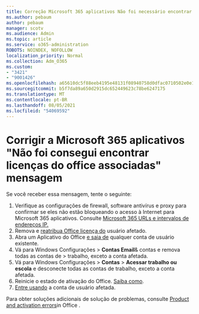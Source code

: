 ```yaml
---
title: Correção Microsoft 365 aplicativos Não foi necessário encontrar licenças do office associadas a mensagem
ms.author: pebaum
author: pebaum
manager: scotv
ms.audience: Admin
ms.topic: article
ms.service: o365-administration
ROBOTS: NOINDEX, NOFOLLOW
localization_priority: Normal
ms.collection: Adm_O365
ms.custom:
- "3421"
- "9001426"
ms.openlocfilehash: a65610dc5f88eeb4195e48131f08940758d0dfac0710502e0e15ab5f661c5719
ms.sourcegitcommit: b5f7da89a650d2915dc652449623c78be6247175
ms.translationtype: MT
ms.contentlocale: pt-BR
ms.lasthandoff: 08/05/2021
ms.locfileid: "54069592"
---
```

# <a name="fixing-the-microsoft-365-apps-couldnt-find-office-licenses-associated-message"></a>Corrigir a Microsoft 365 aplicativos "Não foi consegui encontrar licenças do office associadas" mensagem

Se você receber essa mensagem, tente o seguinte:

1. Verifique as configurações de firewall, software antivírus e proxy para confirmar se eles não estão bloqueando o acesso à Internet para Microsoft 365 aplicativos. Consulte [Microsoft 365 URLs e intervalos de endereços IP.](https://docs.microsoft.com/office365/enterprise/urls-and-ip-address-ranges)
2. Remova e [reatribua Office licença do](https://docs.microsoft.com/microsoft-365/admin/manage/assign-licenses-to-users) usuário afetado. 
3. Abra um Aplicativo do Office [e saia de](https://support.office.com/article/5a20dc11-47e9-4b6f-945d-478cb6d92071) qualquer conta de usuário existente.
4. Vá para Windows Configurações > **Contas Email**& contas e remova todas as contas de  >  trabalho, exceto a conta afetada.
5. Vá para Windows Configurações > **Contas**  >  **Acessar trabalho ou escola** e desconecte todas as contas de trabalho, exceto a conta afetada.
6. Reinicie o estado de ativação do Office. [Saiba como](https://docs.microsoft.com/office365/troubleshoot/activation/reset-office-365-proplus-activation-state).
7. [Entre usando](https://support.office.com/article/628ea040-f265-49de-b986-be09c3ebf8a9) a conta de usuário afetada.

Para obter soluções adicionais de solução de problemas, consulte [Product and activation errors](https://support.office.com/Article/0d23d3c0-c19c-4b2f-9845-5344fedc4380)in Office .